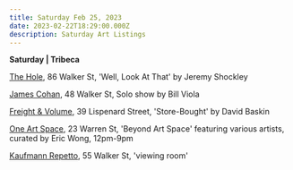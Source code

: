 ```yaml
---
title: Saturday Feb 25, 2023
date: 2023-02-22T18:29:00.000Z
description: Saturday Art Listings
---
```

**S﻿aturday | Tribeca**

[T﻿he Hole](http://theholenyc.com/2023/01/03/jeremy-shockley/), 86 Walker St, 'Well, Look At That' by Jeremy Shockley 

[James Cohan](https://www.jamescohan.com/exhibitions/bill-viola8), 48 Walker St, Solo show by Bill Viola 

[Freight & Volume](http://www.freightandvolume.com/exhibitions/david-baskin3), 39 Lispenard Street, 'Store-Bought' by David Baskin

[One Art Space](https://oneartspace.com/upcoming-exhibitions/), 23 Warren St, 'Beyond Art Space' featuring various artists, curated by Eric Wong, 12pm-9pm 

[K﻿aufmann Repetto](https://kaufmannrepetto.com/upcoming-exhibitions/), 55 Walker St, 'viewing room'